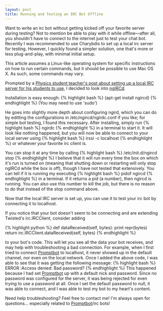 ```yaml
---
layout: post
title: Running and Testing an IRC Bot Offline
---
```

Want to write an irc bot without getting kicked off your favorite server during
testing? Not to mention be able to play with it while offline&mdash;after all,
you shouldn't have to connect to the internet just to test your chat bot.
Recently I was recommended to use Charybdis to set up a local irc server for
testing. However, I quickly found a simpler solution, one that's more or
less plug-and-play, with minimal initial setup.

This article assumes a Linux-like operating system for specific instructions on
how to run certain commands, but it should be possible to use Mac OS X. As such,
some commands may vary.

Prompted by a <a href="http://blog.tremily.us/posts/Local_IRC_server/">Physics
student teacher's post about setting up a local IRC server for his students to
use</a>, I decided to look into <a href="http://ngircd.barton.de/">ngIRCd</a>.

Installation is easy enough:
{% highlight bash %}
(apt-get install ngircd)
{% endhighlight %}
(You may need to use 'sudo')

He goes into slightly more depth about configuring ngird, which you can do by
editting the configurations in /etc/ngircd/ngirdc.conf if you like; for
simple bot testing, I found this necessary. After installing, simply run
{% highlight bash %}
ngirdc
{% endhighlight %}
in a terminal to start it. It will look like nothing happened, but you will now
be able to connect to your local server using
{% highlight bash %}
irssi -c localhost
{% endhighlight %}
or whatever your favorite irc client is.

You can stop it at any time by calling
{% highlight bash %}
/etc/init.d/ngircd stop
{% endhighlight %}
I believe that it will run every time the box on which it's run is turned on
(meaning that shutting down or restarting will only stop ngIRCd while the box
is off), though I have not tested that extensively. You can tell if it is
running my executing
{% highlight bash %}
pidof ngircd
{% endhighlight %}
in a terminal. If it returns a pid (a number), then ngircd is running. You can
also use this number to kill the job, but there is no reason to do that instead
of the stop command above.

Now that the local IRC server is set up, you can use it to test your irc bot
by connecting it to localhost.

If you notice that your bot doesn't seem to be connecting and are extending
Twisted's irc.IRCClient, consider adding

{% highlight python %}
def dataReceived(self, bytes):
        print repr(bytes)
        return irc.IRCClient.dataReceived(self, bytes)
{% endhighlight %}

to your bot's code. This will let you see all the data your bot receives, and
may help with troubleshooting a bad connection. For example, when I first tried
to connect <a href="promptbot">Promptbot</a> to localhost, it never showed up in
the default channel, nor even on the local network. Once I added the above code,
I was able to see that it was getting the following message:
{% highlight bash %}
ERROR :Access denied: Bad password?
{% endhighlight %}
This happened because I had set <a href="promptbot">Promptbot</a> up with a
default nick and password. Since no password was configured for the server, it
was being rejected for even trying to use a password at all. Once I set the
default password to null, it was able to connect, and I was able to test my bot
to my heart's content.

Need help troubleshooting? Feel free to contact me! I'm always open for
questions... especially related to <a href="promptbot">Promptbot</a>/irc bots!
